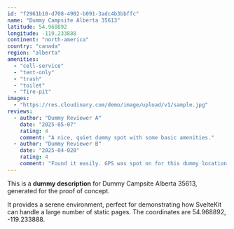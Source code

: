```yaml
---
id: "f2961b10-d708-4902-b091-3adc4b3bbffc"
name: "Dummy Campsite Alberta 35613"
latitude: 54.968892
longitude: -119.233888
continent: "north-america"
country: "canada"
region: "alberta"
amenities:
  - "cell-service"
  - "tent-only"
  - "trash"
  - "toilet"
  - "fire-pit"
images:
  - "https://res.cloudinary.com/demo/image/upload/v1/sample.jpg"
reviews:
  - author: "Dummy Reviewer A"
    date: "2025-05-07"
    rating: 4
    comment: "A nice, quiet dummy spot with some basic amenities."
  - author: "Dummy Reviewer B"
    date: "2025-04-020"
    rating: 4
    comment: "Found it easily. GPS was spot on for this dummy location."
---
```


This is a **dummy description** for Dummy Campsite Alberta 35613, generated for the proof of concept.

It provides a serene environment, perfect for demonstrating how SvelteKit can handle a large number of static pages. The coordinates are 54.968892, -119.233888.

